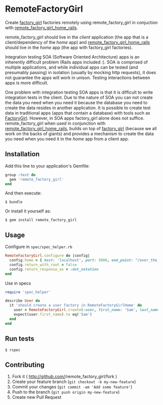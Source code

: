 # RemoteFactoryGirl

Create [factory_girl](https://github.com/thoughtbot/factory_girl) factories
remotely using remote_factory_girl in conjuction with [remote_factory_girl_home_rails](https://github.com/tdouce/remote_factory_girl_home_rails).

remote_factory_girl should live in the *client* application (the app that is a client/dependency of the *home* app)
and [remote_factory_girl_home_rails](https://github.com/tdouce/remote_factory_girl_home_rails)
should live in the *home* app (the app with factory_girl factories).

Integration testing SOA (Software Oriented Architecture) apps is an inherently
difficult problem (Rails apps included :). SOA is comprised of multiple applications,
and while individual apps can be tested (and presumably passing) in isolation (usually by
mocking http requests), it does not guarantee the apps will work in unison. Testing
interactions between apps is more difficult.

One problem with integration testing SOA apps is that it is difficult to write
integration tests in the client. Due to the nature of SOA you can not
create the data you need when you need it because the database you need to create the data
resides in another application.  It is possible to create test data in traditional apps (apps
that contain a database) with tools such as [FactoryGirl](https://github.com/thoughtbot/factory_girl).
However, in SOA apps factory_girl alone does not suffice.
remote_factory_girl when used in conjunction with [remote_factory_girl_home_rails](https://github.com/tdouce/remote_factory_girl_home_rails),
builds on top of [factory_girl](https://github.com/thoughtbot/factory_girl) (because
we all work on the backs of giants) and provides a mechanism to create the data you need
when you need it in the *home* app from a client app.

## Installation

Add this line to your application's Gemfile:

```ruby
group :test do
  gem 'remote_factory_girl'
end
```


And then execute:

    $ bundle

Or install it yourself as:

    $ gem install remote_factory_girl

## Usage

Configure in `spec/spec_helper.rb`

```ruby
RemoteFactoryGirl.configure do |config|
  config.home = { host: 'localhost', port: 5000, end_point: "/over_the_rainbow" }
  config.return_with_root = false
  config.return_response_as = :dot_notation
end
```

Use in specs

```ruby
require 'spec_helper'

describe User do
  it 'should create a user factory in RemoteFactoryGirlHome' do
    user = RemoteFactoryGirl.create(:user, first_name: 'Sam', last_name: 'Iam')
    expect(user.first_name).to eq('Sam')
  end
end
```

## Run tests


    $ rspec


## Contributing

1. Fork it ( http://github.com/<my-github-username>/remote_factory_girl/fork )
2. Create your feature branch (`git checkout -b my-new-feature`)
3. Commit your changes (`git commit -am 'Add some feature'`)
4. Push to the branch (`git push origin my-new-feature`)
5. Create new Pull Request
